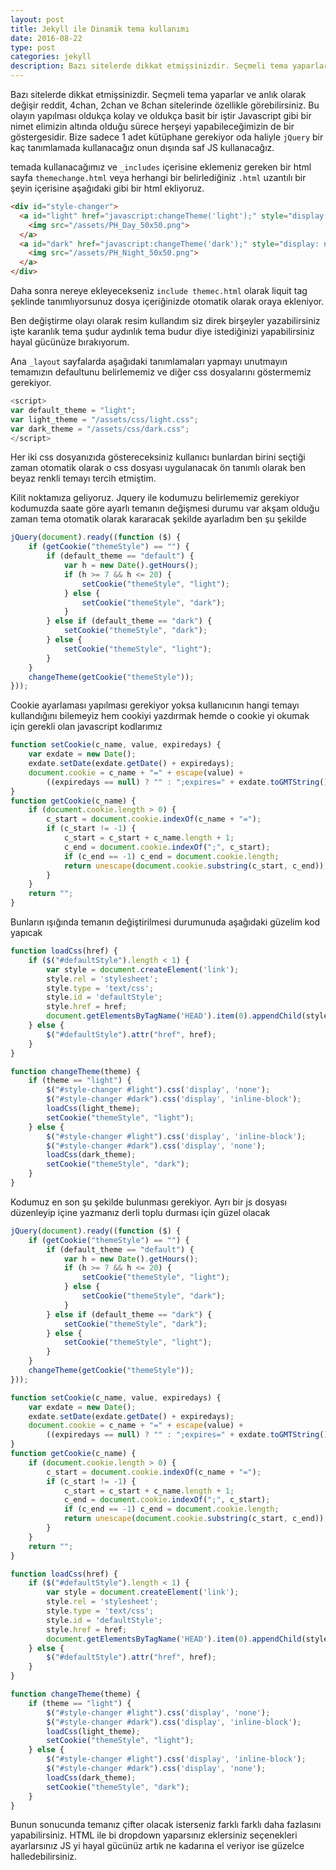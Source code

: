```yaml
---
layout: post
title: Jekyll ile Dinamik tema kullanımı
date: 2016-08-22
type: post
categories: jekyll
description: Bazı sitelerde dikkat etmişsinizdir. Seçmeli tema yaparlar ve anlık olarak değişir reddit, 4chan, 2chan ve 8chan sitelerinde özellikle görebilirsiniz. Bu olayın yapılması
---
```


Bazı sitelerde dikkat etmişsinizdir. Seçmeli tema yaparlar ve anlık olarak değişir reddit, 4chan, 2chan ve 8chan sitelerinde özellikle görebilirsiniz. Bu olayın yapılması oldukça kolay ve oldukça basit bir iştir Javascript gibi bir nimet elimizin altında olduğu sürece herşeyi yapabileceğimizin de bir göstergesidir. Bize sadece 1 adet kütüphane gerekiyor oda haliyle `jQuery` bir kaç tanımlamada kullanacağız onun dışında saf JS kullanacağız.

temada kullanacağımız ve `_includes` içerisine eklemeniz gereken bir html sayfa `themechange.html` veya herhangi bir belirlediğiniz `.html` uzantılı bir şeyin içerisine aşağıdaki gibi bir html ekliyoruz.

```html
<div id="style-changer">
  <a id="light" href="javascript:changeTheme('light');" style="display: inline-block;">
    <img src="/assets/PH_Day_50x50.png">
  </a>
  <a id="dark" href="javascript:changeTheme('dark');" style="display: none;">
    <img src="/assets/PH_Night_50x50.png">
  </a>
</div>
```

Daha sonra nereye ekleyecekseniz `include themec.html` olarak liquit tag şeklinde tanımlıyorsunuz dosya içeriğinizde otomatik olarak oraya ekleniyor.

Ben değiştirme olayı olarak resim kullandım siz direk birşeyler yazabilirsiniz işte karanlık tema şudur aydınlık tema budur diye istediğinizi yapabilirsiniz hayal gücünüze bırakıyorum.

Ana `_layout` sayfalarda aşağıdaki tanımlamaları yapmayı unutmayın temamızın defaultunu belirlememiz ve diğer css dosyalarını göstermemiz gerekiyor.

```javascript
<script>
var default_theme = "light";
var light_theme = "/assets/css/light.css";
var dark_theme = "/assets/css/dark.css";
</script>
```

Her iki css dosyanızıda göstereceksiniz kullanıcı bunlardan birini seçtiği zaman otomatik olarak o css dosyası uygulanacak ön tanımlı olarak ben beyaz renkli temayı tercih etmiştim.

Kilit noktamıza geliyoruz. Jquery ile kodumuzu belirlememiz gerekiyor kodumuzda saate göre ayarlı temanın değişmesi durumu var akşam olduğu zaman tema otomatik olarak kararacak şekilde ayarladım ben şu şekilde

```javascript
jQuery(document).ready((function ($) {
    if (getCookie("themeStyle") == "") {
        if (default_theme == "default") {
            var h = new Date().getHours();
            if (h >= 7 && h <= 20) {
                setCookie("themeStyle", "light");
            } else {
                setCookie("themeStyle", "dark");
            }
        } else if (default_theme == "dark") {
            setCookie("themeStyle", "dark");
        } else {
            setCookie("themeStyle", "light");
        }
    }
    changeTheme(getCookie("themeStyle"));
}));
```

Cookie ayarlaması yapılması gerekiyor yoksa kullanıcının hangi temayı kullandığını bilemeyiz hem cookiyi yazdırmak hemde o cookie yi okumak için gerekli olan javascript kodlarımız

```javascript
function setCookie(c_name, value, expiredays) {
    var exdate = new Date();
    exdate.setDate(exdate.getDate() + expiredays);
    document.cookie = c_name + "=" + escape(value) +
        ((expiredays == null) ? "" : ";expires=" + exdate.toGMTString()) + ";path=/";
}
function getCookie(c_name) {
    if (document.cookie.length > 0) {
        c_start = document.cookie.indexOf(c_name + "=");
        if (c_start != -1) {
            c_start = c_start + c_name.length + 1;
            c_end = document.cookie.indexOf(";", c_start);
            if (c_end == -1) c_end = document.cookie.length;
            return unescape(document.cookie.substring(c_start, c_end));
        }
    }
    return "";
}
```

Bunların ışığında temanın değiştirilmesi durumunuda aşağıdaki güzelim kod yapıcak

```javascript
function loadCss(href) {
    if ($("#defaultStyle").length < 1) {
        var style = document.createElement('link');
        style.rel = 'stylesheet';
        style.type = 'text/css';
        style.id = 'defaultStyle';
        style.href = href;
        document.getElementsByTagName('HEAD').item(0).appendChild(style);
    } else {
        $("#defaultStyle").attr("href", href);
    }
}

function changeTheme(theme) {
    if (theme == "light") {
        $("#style-changer #light").css('display', 'none');
        $("#style-changer #dark").css('display', 'inline-block');
        loadCss(light_theme);
        setCookie("themeStyle", "light");
    } else {
        $("#style-changer #light").css('display', 'inline-block');
        $("#style-changer #dark").css('display', 'none');
        loadCss(dark_theme);
        setCookie("themeStyle", "dark");
    }
}
```

Kodumuz en son şu şekilde bulunması gerekiyor. Ayrı bir js dosyası düzenleyip içine yazmanız derli toplu durması için güzel olacak

```javascript
jQuery(document).ready((function ($) {
    if (getCookie("themeStyle") == "") {
        if (default_theme == "default") {
            var h = new Date().getHours();
            if (h >= 7 && h <= 20) {
                setCookie("themeStyle", "light");
            } else {
                setCookie("themeStyle", "dark");
            }
        } else if (default_theme == "dark") {
            setCookie("themeStyle", "dark");
        } else {
            setCookie("themeStyle", "light");
        }
    }
    changeTheme(getCookie("themeStyle"));
}));

function setCookie(c_name, value, expiredays) {
    var exdate = new Date();
    exdate.setDate(exdate.getDate() + expiredays);
    document.cookie = c_name + "=" + escape(value) +
        ((expiredays == null) ? "" : ";expires=" + exdate.toGMTString()) + ";path=/";
}
function getCookie(c_name) {
    if (document.cookie.length > 0) {
        c_start = document.cookie.indexOf(c_name + "=");
        if (c_start != -1) {
            c_start = c_start + c_name.length + 1;
            c_end = document.cookie.indexOf(";", c_start);
            if (c_end == -1) c_end = document.cookie.length;
            return unescape(document.cookie.substring(c_start, c_end));
        }
    }
    return "";
}

function loadCss(href) {
    if ($("#defaultStyle").length < 1) {
        var style = document.createElement('link');
        style.rel = 'stylesheet';
        style.type = 'text/css';
        style.id = 'defaultStyle';
        style.href = href;
        document.getElementsByTagName('HEAD').item(0).appendChild(style);
    } else {
        $("#defaultStyle").attr("href", href);
    }
}

function changeTheme(theme) {
    if (theme == "light") {
        $("#style-changer #light").css('display', 'none');
        $("#style-changer #dark").css('display', 'inline-block');
        loadCss(light_theme);
        setCookie("themeStyle", "light");
    } else {
        $("#style-changer #light").css('display', 'inline-block');
        $("#style-changer #dark").css('display', 'none');
        loadCss(dark_theme);
        setCookie("themeStyle", "dark");
    }
}
```

Bunun sonucunda temanız çifter olacak isterseniz farklı farklı daha fazlasını yapabilirsiniz. HTML ile bi dropdown yaparsınız eklersiniz seçenekleri ayarlarsınız JS yi hayal gücünüz artık ne kadarına el veriyor ise güzelce halledebilirsiniz.
